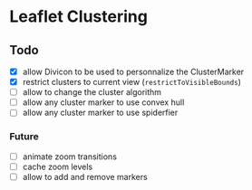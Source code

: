 # Leaflet Clustering

## Todo

- [x] allow Divicon to be used to personnalize the ClusterMarker
- [x] restrict clusters to current view (`restrictToVisibleBounds`)
- [ ] allow to change the cluster algorithm
- [ ] allow any cluster marker to use convex hull
- [ ] allow any cluster marker to use spiderfier

### Future

- [ ] animate zoom transitions
- [ ] cache zoom levels
- [ ] allow to add and remove markers